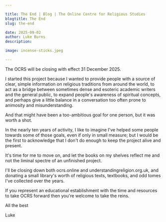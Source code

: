 ```yaml
---

title: The End | Blog | The Online Centre for Religious Studies
blogtitle: The End
slug: the-end

date: 2025-09-02
author: Luke Burns
description: 

image: incense-sticks.jpeg

---
```


The OCRS will be closing with effect 31 December 2025.

I started this project because I wanted to provide people with a source of clear, simple information on religious traditions from around the world, to act as a bridge between sometimes dense and esoteric academic writers and the general public, to expand people's awareness of spiritual concepts, and perhaps give a little balance in a conversation too often prone to animosity and misunderstanding.

And that might have been a too-ambitious goal for one person, but it was worth a shot.

In the nearly ten years of activity, I like to imagine I've helped some people towards some of those goals, even if only in small measure; but I would be the first to acknowledge that I don't do enough to keep the project alive and present.

It's time for me to move on, and let the books on my shelves reflect me and not the liminal spectre of an unfinished project.

I'll be closing down both ocrs.online and understandingreligion.org.uk, and donating a small library's worth of religious texts, textbooks, and odd tomes I've collected over the years.

If you represent an educational establishment with the time and resources to take OCRS forward then you're welcome to take the reins.

All the best

Luke
